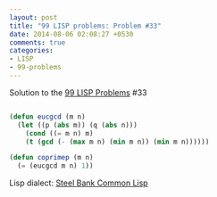 ```yaml
---
layout: post
title: "99 LISP problems: Problem #33"
date: 2014-08-06 02:08:27 +0530
comments: true
categories: 
- LISP
- 99-problems
---
```


Solution to the [99 LISP Problems][99prob] #33


```cl

(defun eucgcd (m n)
  (let ((p (abs m)) (q (abs n)))
    (cond ((= m n) m)
    (t (gcd (- (max m n) (min m n)) (min m n))))))

(defun coprimep (m n)
  (= (eucgcd m n) 1))

```


Lisp dialect: [Steel Bank Common Lisp][sbcl]

<!--links-->
[99prob]: http://www.ic.unicamp.br/~meidanis/courses/mc336/2006s2/funcional/L-99_Ninety-Nine_Lisp_Problems.html
[sbcl]: http://www.sbcl.org/

